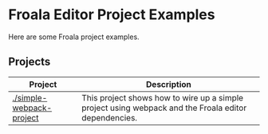 # Froala Editor Project Examples
Here are some Froala project examples. 

## Projects

| Project | Description |
| --- | --- | 
| [./simple-webpack-project](./simple-webpack-project) | This project shows how to wire up a simple project using webpack and the Froala editor dependencies. |
